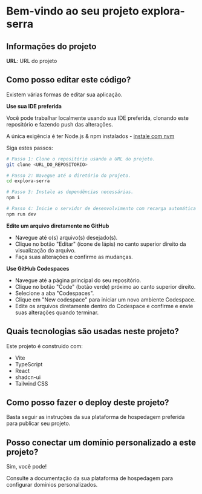 # Bem-vindo ao seu projeto explora-serra

## Informações do projeto

**URL**: URL do projeto

## Como posso editar este código?

Existem várias formas de editar sua aplicação.

**Use sua IDE preferida**

Você pode trabalhar localmente usando sua IDE preferida, clonando este repositório e fazendo push das alterações.

A única exigência é ter Node.js & npm instalados - [instale com nvm](https://github.com/nvm-sh/nvm#installing-and-updating)

Siga estes passos:

```sh
# Passo 1: Clone o repositório usando a URL do projeto.
git clone <URL_DO_REPOSITORIO>

# Passo 2: Navegue até o diretório do projeto.
cd explora-serra

# Passo 3: Instale as dependências necessárias.
npm i

# Passo 4: Inicie o servidor de desenvolvimento com recarga automática e visualização instantânea.
npm run dev
```

**Edite um arquivo diretamente no GitHub**

- Navegue até o(s) arquivo(s) desejado(s).
- Clique no botão "Editar" (ícone de lápis) no canto superior direito da visualização do arquivo.
- Faça suas alterações e confirme as mudanças.

**Use GitHub Codespaces**

- Navegue até a página principal do seu repositório.
- Clique no botão "Code" (botão verde) próximo ao canto superior direito.
- Selecione a aba "Codespaces".
- Clique em "New codespace" para iniciar um novo ambiente Codespace.
- Edite os arquivos diretamente dentro do Codespace e confirme e envie suas alterações quando terminar.

## Quais tecnologias são usadas neste projeto?

Este projeto é construído com:

- Vite
- TypeScript
- React
- shadcn-ui
- Tailwind CSS

## Como posso fazer o deploy deste projeto?

Basta seguir as instruções da sua plataforma de hospedagem preferida para publicar seu projeto.

## Posso conectar um domínio personalizado a este projeto?

Sim, você pode!

Consulte a documentação da sua plataforma de hospedagem para configurar domínios personalizados.
